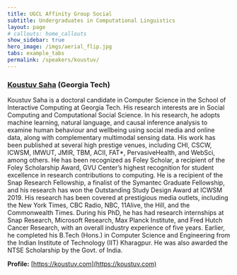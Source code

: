 ```yaml
---
title: UGCL Affinity Group Social
subtitle: Undergraduates in Computational Linguistics
layout: page
# callouts: home_callouts
show_sidebar: true
hero_image: /imgs/aerial_flip.jpg
tabs: example_tabs
permalink: /speakers/koustuv/
---
```


### [Koustuv Saha](https://koustuv.com) (Georgia Tech)

Koustuv Saha is a doctoral candidate in Computer Science in the School of Interactive Computing at Georgia Tech. His research interests are in Social Computing and Computational Social Science. In his research, he adopts machine learning, natural language, and causal inference analysis to examine human behaviour and wellbeing using social media and online data, along with complementary multimodal sensing data. His work has been published at several high prestige venues, including CHI, CSCW, ICWSM, IMWUT, JMIR, TBM, ACII, FAT*, PervasiveHealth, and WebSci, among others. He has been recognized as Foley Scholar, a recipient of the Foley Scholarship Award, GVU Center’s highest recognition for student excellence in research contributions to computing. He is a recipient of the Snap Research Fellowship, a finalist of the Symantec Graduate Fellowship, and his research has won the Outstanding Study Design Award at ICWSM 2019. His research has been covered at prestigious media outlets, including the New York Times, CBC Radio, NBC, 11Alive, the Hill, and the Commonwealth Times. During his PhD, he has had research internships at Snap Research, Microsoft Research, Max Planck Institute, and Fred Hutch Cancer Research, with an overall industry experience of five years. Earlier, he completed his B.Tech (Hons.) in Computer Science and Engineering from the Indian Institute of Technology (IIT) Kharagpur. He was also awarded the NTSE Scholarship by the Govt. of India.

**Profile:** [https://koustuv.com](https://koustuv.com)
